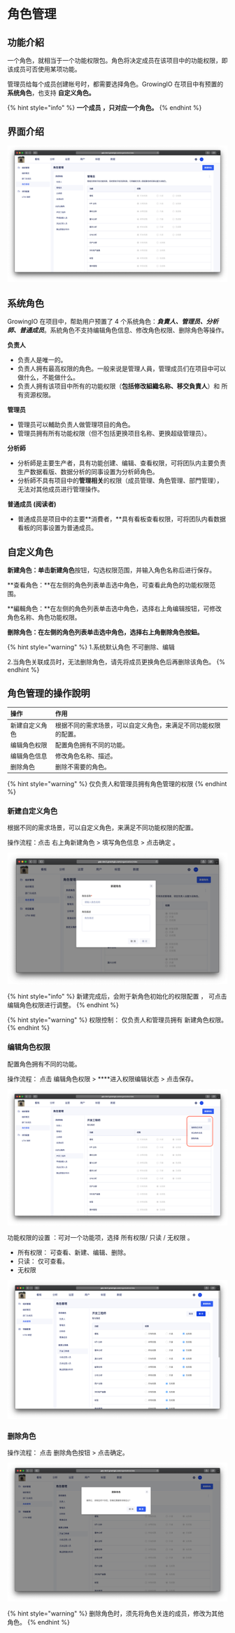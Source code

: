 # 角色管理

## 功能介紹

一个角色，就相当于一个功能权限包。角色将决定成员在该项目中的功能权限，即该成员可否使用某项功能。

管理员给每个成员创建帐号时，都需要选择角色。GrowingIO 在项目中有预置的 **系统角色**，也支持 **自定义角色。**

{% hint style="info" %}
**一个成员 ，只对应一个角色。**
{% endhint %}

## 界面介绍

![](../../../../.gitbook/assets/ying-mu-jie-tu-20200703-xia-wu-1.33.48.png)

## **系统角色**

GrowingIO 在项目中，帮助用户预置了 4 个系统角色：_**負責人、管理员、分析師、普通成员**_。系統角色不支持编辑角色信息、修改角色权限、删除角色等操作。

**负责人**

* 负责人是唯一的。 
* 负责人拥有最高权限的角色。一般来说是管理人員，管理成员们在项目中可以做什么，不能做什么。
* 负责人拥有该项目中所有的功能权限（**包括修改組織名称、移交負責人**）和 所有资源权限。

**管理员**

* 管理员可以輔助负责人做管理项目的角色。
* 管理员拥有所有功能权限（但不包括更换项目名称、更换超级管理员）。

**分析師**

* 分析師是主要生产者，具有功能创建、编辑、查看权限，可将团队内主要负责生产数据看版、数据分析的同事设置为分析師角色。 
* 分析師不具有项目中的**管理相关**的权限（成员管理、角色管理、部門管理），无法对其他成员进行管理操作。

**普通成员 \(阅读者\)** 

* 普通成员是项目中的主要**消費者，**具有看板查看权限，可将团队内看数据看板的同事设置为普通成员。



## **自定义角色**

**新建角色：**单击**新建角色**按钮，勾选权限范围，并输入角色名称后进行保存。

**查看角色：**在左侧的角色列表单击选中角色，可查看此角色的功能权限范围。

**編輯角色：**在左侧的角色列表单击选中角色，选择右上角编辑按钮，可修改角色名称、角色功能权限。

**刪除角色：**在左侧的角色列表单击选中角色**，**选择右上角刪除角色按鈕**。**  

{% hint style="warning" %}
1.系统默认角色 不可删除、编辑

2.当角色关联成员时，无法删除角色，请先将成员更换角色后再删除该角色。
{% endhint %}



## 角色管理的操作說明 

| 操作 | 作用 |
| :--- | :--- |
| 新建自定义角色 | 根据不同的需求场景，可以自定义角色，来满足不同功能权限的配置。 |
| 编辑角色权限 | 配置角色拥有不同的功能。 |
| 编辑角色信息 | 修改角色名称、描述。 |
| 删除角色 | 删除不需要的角色。 |

{% hint style="warning" %}
仅负责人和管理员拥有角色管理的权限
{% endhint %}

### 

### 新建自定义角色

根据不同的需求场景，可以自定义角色，来满足不同功能权限的配置。

操作流程：点击 右上角新建角色 &gt;  填写角色信息 &gt; 点击确定 。 

![](../../../../.gitbook/assets/ying-mu-jie-tu-20200703-xia-wu-1.31.36.png)

{% hint style="info" %}
新建完成后，会附于新角色初始化的权限配置 ， 可点击 编辑角色权限进行调整。
{% endhint %}

{% hint style="warning" %}
权限控制： 仅负责人和管理员拥有 新建角色权限。
{% endhint %}



### 编辑角色权限

配置角色拥有不同的功能。

操作流程： 点击 编辑角色权限 &gt; ****进入权限编辑状态 &gt; 点击保存。 

![](../../../../.gitbook/assets/ying-mu-jie-tu-20200703-xia-wu-1.34.58.png)

功能权限的设置 ：可对一个功能项，选择 所有权限/ 只读 / 无权限 。

* 所有权限： 可查看、新建、编辑、删除。 
* 只读： 仅可查看。 
* 无权限

![](../../../../.gitbook/assets/ying-mu-jie-tu-20200703-xia-wu-1.35.07.png)

### 删除角色

操作流程： 点击 删除角色按钮 &gt; 点击确定。

![](../../../../.gitbook/assets/ying-mu-jie-tu-20200703-xia-wu-1.35.42.png)

{% hint style="warning" %}
删除角色时，须先将角色关连的成员，修改为其他角色。
{% endhint %}



